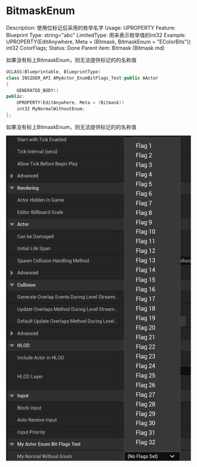 # BitmaskEnum

Description: 使用位标记后采用的枚举名字
Usage: UPROPERTY
Feature: Blueprint
Type: string="abc"
LimitedType: 用来表示枚举值的int32
Example: UPROPERTY(EditAnywhere, Meta = (Bitmask, BitmaskEnum = "EColorBits"))
int32 ColorFlags;
Status: Done
Parent item: Bitmask (Bitmask.md)

如果没有标上BitmaskEnum，则无法提供标记的的名称值

```cpp
UCLASS(Blueprintable, BlueprintType)
class INSIDER_API AMyActor_EnumBitFlags_Test:public AActor
{
	GENERATED_BODY()
public:
	UPROPERTY(EditAnywhere, Meta = (Bitmask))
	int32 MyNormalWithoutEnum;
};
```

如果没有标上BitmaskEnum，则无法提供标记的的名称值

![Untitled](BitmaskEnum/Untitled.png)